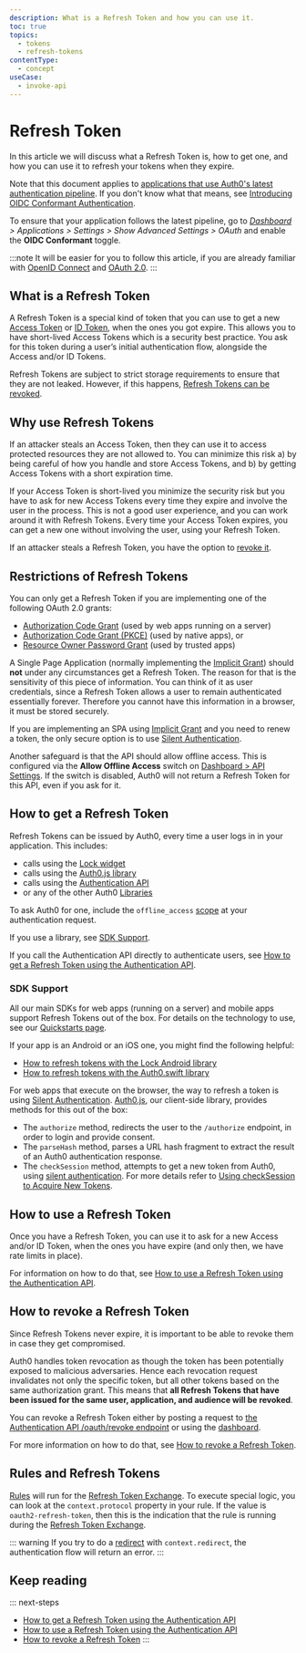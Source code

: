 ```yaml
---
description: What is a Refresh Token and how you can use it.
toc: true
topics:
  - tokens
  - refresh-tokens
contentType:
  - concept
useCase:
  - invoke-api
---
```


# Refresh Token

In this article we will discuss what a Refresh Token is, how to get one, and how you can use it to refresh your tokens when they expire.

Note that this document applies to [applications that use Auth0's latest authentication pipeline](/api-auth/tutorials/adoption/oidc-conformant). If you don't know what that means, see [Introducing OIDC Conformant Authentication](/api-auth/intro).

To ensure that your application follows the latest pipeline, go to *[Dashboard](${manage_url}) > Applications > Settings > Show Advanced Settings > OAuth* and enable the **OIDC Conformant** toggle.

:::note
It will be easier for you to follow this article, if you are already familiar with [OpenID Connect](/protocols/oidc) and [OAuth 2.0](/protocols/oauth2).
:::

## What is a Refresh Token

A Refresh Token is a special kind of token that you can use to get a new [Access Token](/tokens/concepts/overview-access-tokens) or [ID Token](/tokens/id-token), when the ones you got expire. This allows you to have short-lived Access Tokens which is a security best practice. You ask for this token during a user’s initial authentication flow, alongside the Access and/or ID Tokens.

Refresh Tokens are subject to strict storage requirements to ensure that they are not leaked. However, if this happens, [Refresh Tokens can be revoked](#how-to-revoke-a-refresh-token).

## Why use Refresh Tokens

If an attacker steals an Access Token, then they can use it to access protected resources they are not allowed to. You can minimize this risk a) by being careful of how you handle and store Access Tokens, and b) by getting Access Tokens with a short expiration time. 

If your Access Token is short-lived you minimize the security risk but you have to ask for new Access Tokens every time they expire and involve the user in the process. This is not a good user experience, and you can work around it with Refresh Tokens. Every time your Access Token expires, you can get a new one without involving the user, using your Refresh Token.

If an attacker steals a Refresh Token, you have the option to [revoke it](#how-to-revoke-a-refresh-token).

## Restrictions of Refresh Tokens

You can only get a Refresh Token if you are implementing one of the following OAuth 2.0 grants:
- [Authorization Code Grant](/api-auth/grant/authorization-code) (used by web apps running on a server)
- [Authorization Code Grant (PKCE)](/api-auth/grant/authorization-code-pkce) (used by native apps), or 
- [Resource Owner Password Grant](/api-auth/grant/password) (used by trusted apps)

A Single Page Application (normally implementing the [Implicit Grant](/api-auth/grant/implicit)) should **not** under any circumstances get a Refresh Token. The reason for that is the sensitivity of this piece of information. You can think of it as user credentials, since a Refresh Token allows a user to remain authenticated essentially forever. Therefore you cannot have this information in a browser, it must be stored securely.

If you are implementing an SPA using [Implicit Grant](/api-auth/grant/implicit) and you need to renew a token, the only secure option is to use [Silent Authentication](/api-auth/tutorials/silent-authentication).

Another safeguard is that the API should allow offline access. This is configured via the **Allow Offline Access** switch on [Dashboard > API Settings](${manage_url}/#/apis). If the switch is disabled, Auth0 will not return a Refresh Token for this API, even if you ask for it.

## How to get a Refresh Token

Refresh Tokens can be issued by Auth0, every time a user logs in in your application. This includes:
- calls using the [Lock widget](/libraries/lock)
- calls using the [Auth0.js library](/libraries/auth0js)
- calls using the [Authentication API](/api/authentication)
- or any of the other Auth0 [Libraries](/libraries)

To ask Auth0 for one, include the `offline_access` [scope](/scopes) at your authentication request.

If you use a library, see [SDK Support](#sdk-support). 

If you call the Authentication API directly to authenticate users, see [How to get a Refresh Token using the Authentication API](/tokens/refresh-token/get-refresh-token-using-api).

### SDK Support

All our main SDKs for web apps (running on a server) and mobile apps support Refresh Tokens out of the box. For details on the technology to use, see our [Quickstarts page](/quickstarts). 

If your app is an Android or an iOS one, you might find the following helpful:
- [How to refresh tokens with the Lock Android library](/libraries/lock-android/refresh-jwt-tokens)
- [How to refresh tokens with the Auth0.swift library](/libraries/auth0-swift/save-and-refresh-jwt-tokens)

For web apps that execute on the browser, the way to refresh a token is using [Silent Authentication](/api-auth/tutorials/silent-authentication). [Auth0.js](/libraries/auth0js), our client-side library, provides methods for this out of the box:
- The `authorize` method, redirects the user to the `/authorize` endpoint, in order to login and provide consent.
- The `parseHash` method, parses a URL hash fragment to extract the result of an Auth0 authentication response.
- The `checkSession` method, attempts to get a new token from Auth0, using [silent authentication](/api-auth/tutorials/silent-authentication). For more details refer to [Using checkSession to Acquire New Tokens](/libraries/auth0js#using-checksession-to-acquire-new-tokens).

## How to use a Refresh Token

Once you have a Refresh Token, you can use it to ask for a new Access and/or ID Token, when the ones you have expire (and only then, we have rate limits in place).

For information on how to do that, see [How to use a Refresh Token using the Authentication API](/tokens/refresh-token/use-refresh-token-using-api).

## How to revoke a Refresh Token

Since Refresh Tokens never expire, it is important to be able to revoke them in case they get compromised.

Auth0 handles token revocation as though the token has been potentially exposed to malicious adversaries. Hence each revocation request invalidates not only the specific token, but all other tokens based on the same authorization grant. This means that **all Refresh Tokens that have been issued for the same user, application, and audience will be revoked**.

You can revoke a Refresh Token either by posting a request to [the Authentication API /oauth/revoke endpoint](/api/authentication#revoke-refresh-token) or using the [dashboard](${manage_url}).

For more information on how to do that, see [How to revoke a Refresh Token](/tokens/refresh-token/revoke-refresh-token).

## Rules and Refresh Tokens

[Rules](/rules) will run for the [Refresh Token Exchange](#use-a-refresh-token). To execute special logic, you can look at the `context.protocol` property in your rule. If the value is `oauth2-refresh-token`, then this is the indication that the rule is running during the [Refresh Token Exchange](#use-a-refresh-token).

::: warning
If you try to do a <a href="/rules/redirect">redirect</a> with <code>context.redirect</code>, the authentication flow will return an error.
:::

## Keep reading

::: next-steps
* [How to get a Refresh Token using the Authentication API](/tokens/refresh-token/get-refresh-token-using-api)
* [How to use a Refresh Token using the Authentication API](/tokens/refresh-token/use-refresh-token-using-api)
* [How to revoke a Refresh Token](/tokens/refresh-token/revoke-refresh-token)
:::
